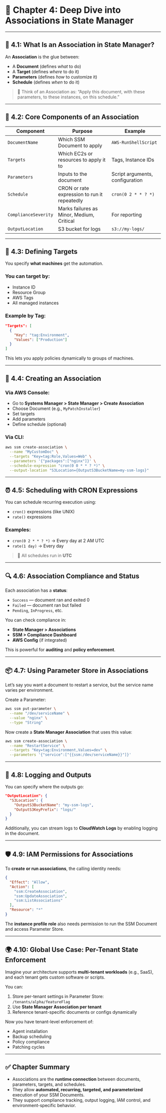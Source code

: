 # 📘 Chapter 4: Deep Dive into Associations in State Manager

---

## 🧩 4.1: What Is an Association in State Manager?

An **Association** is the glue between:

* A **Document** (defines *what* to do)
* A **Target** (defines *where* to do it)
* **Parameters** (defines *how* to customize it)
* **Schedule** (defines *when* to do it)

> 🧠 Think of an Association as:
> “Apply this document, with these parameters, to these instances, on this schedule.”

---

## 🧱 4.2: Core Components of an Association

| Component            | Purpose                                      | Example                         |
| -------------------- | -------------------------------------------- | ------------------------------- |
| `DocumentName`       | Which SSM Document to apply                  | `AWS-RunShellScript`            |
| `Targets`            | Which EC2s or resources to apply it to       | Tags, Instance IDs              |
| `Parameters`         | Inputs to the document                       | Script arguments, configuration |
| `Schedule`           | CRON or rate expression to run it repeatedly | `cron(0 2 * * ? *)`             |
| `ComplianceSeverity` | Marks failures as Minor, Medium, Critical    | For reporting                   |
| `OutputLocation`     | S3 bucket for logs                           | `s3://my-logs/`                 |

---

## 🎯 4.3: Defining Targets

You specify **what machines** get the automation.

### You can target by:

* Instance ID
* Resource Group
* AWS Tags
* All managed instances

### Example by Tag:

```json
"Targets": [
  {
    "Key": "tag:Environment",
    "Values": ["Production"]
  }
]
```

This lets you apply policies dynamically to groups of machines.

---

## 🧪 4.4: Creating an Association

### Via AWS Console:

* Go to **Systems Manager > State Manager > Create Association**
* Choose Document (e.g., `MyPatchInstaller`)
* Set targets
* Add parameters
* Define schedule (optional)

### Via CLI:

```bash
aws ssm create-association \
  --name "MyCustomDoc" \
  --targets "Key=tag:Role,Values=Web" \
  --parameters '{"packages":["nginx"]}' \
  --schedule-expression "cron(0 0 * * ? *)" \
  --output-location "S3Location={OutputS3BucketName=my-ssm-logs}"
```

---

## ⏰ 4.5: Scheduling with CRON Expressions

You can schedule recurring execution using:

* `cron()` expressions (like UNIX)
* `rate()` expressions

### Examples:

* `cron(0 2 * * ? *)` → Every day at 2 AM UTC
* `rate(1 day)` → Every day

> 🧠 All schedules run in **UTC**

---

## 🔍 4.6: Association Compliance and Status

Each association has a **status**:

* `Success` — document ran and exited 0
* `Failed` — document ran but failed
* `Pending`, `InProgress`, etc.

You can check compliance in:

* **State Manager > Associations**
* **SSM > Compliance Dashboard**
* **AWS Config** (if integrated)

This is powerful for **auditing** and **policy enforcement**.

---

## 📦 4.7: Using Parameter Store in Associations

Let’s say you want a document to restart a service, but the service name varies per environment.

Create a Parameter:

```bash
aws ssm put-parameter \
  --name "/dev/serviceName" \
  --value "nginx" \
  --type "String"
```

Now create a **State Manager Association** that uses this value:

```bash
aws ssm create-association \
  --name "RestartService" \
  --targets "Key=tag:Environment,Values=dev" \
  --parameters '{"service":["{{ssm:/dev/serviceName}}"]}'
```

---

## 📁 4.8: Logging and Outputs

You can specify where the outputs go:

```json
"OutputLocation": {
  "S3Location": {
    "OutputS3BucketName": "my-ssm-logs",
    "OutputS3KeyPrefix": "logs/"
  }
}
```

Additionally, you can stream logs to **CloudWatch Logs** by enabling logging in the document.

---

## 🛡️ 4.9: IAM Permissions for Associations

To **create or run associations**, the calling identity needs:

```json
{
  "Effect": "Allow",
  "Action": [
    "ssm:CreateAssociation",
    "ssm:UpdateAssociation",
    "ssm:ListAssociations"
  ],
  "Resource": "*"
}
```

The **instance profile role** also needs permission to run the SSM Document and access Parameter Store.

---

## 🌍 4.10: Global Use Case: Per-Tenant State Enforcement

Imagine your architecture supports **multi-tenant workloads** (e.g., SaaS), and each tenant gets custom software or scripts.

You can:

1. Store per-tenant settings in Parameter Store: `/tenants/alpha/featureFlag`
2. Use **State Manager Association per tenant**
3. Reference tenant-specific documents or configs dynamically

Now you have tenant-level enforcement of:

* Agent installation
* Backup scheduling
* Policy compliance
* Patching cycles

---

## ✅ Chapter Summary

* Associations are the **runtime connection** between documents, parameters, targets, and schedules.
* They allow **automated, recurring, targeted, and parameterized** execution of your SSM Documents.
* They support compliance tracking, output logging, IAM control, and environment-specific behavior.
